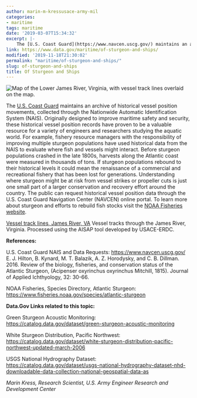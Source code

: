 ```yaml
---
author: marin-m-kressusace-army-mil
categories:
- maritime
tags: maritime
date: '2019-03-07T15:34:32'
excerpt: |-
    The [U.S. Coast Guard](https://www.navcen.uscg.gov/) maintains an archive of historical vessel position movements, collected through the Nationwide Automatic Identification System (NAIS). Originally designed to improve maritime safety and security…
link: https://www.data.gov/maritime/of-sturgeon-and-ships/
modified: '2019-11-18T21:30:02'
permalink: "maritime/of-sturgeon-and-ships/"
slug: of-sturgeon-and-ships
title: Of Sturgeon and Ships
---
```


![Map of the Lower James River, Virginia, with vessel track lines overlaid on the map.](https://s3-us-gov-west-1.amazonaws.com/cg-0817d6e3-93c4-4de8-8b32-da6919464e61/James-river-example-vessel-tracks-300x263.png)

The [U.S. Coast Guard](https://www.navcen.uscg.gov/) maintains an archive of historical vessel position movements, collected through the Nationwide Automatic Identification System (NAIS). Originally designed to improve maritime safety and security, these historical vessel position records have proven to be a valuable resource for a variety of engineers and researchers studying the aquatic world. For example, fishery resource managers with the responsibility of improving multiple sturgeon populations have used historical data from the NAIS to evaluate where fish and vessels might interact. Before sturgeon populations crashed in the late 1800s, harvests along the Atlantic coast were measured in thousands of tons. If sturgeon populations rebound to their historical levels it could mean the renaissance of a commercial and recreational fishery that has been lost for generations. Understanding where sturgeon might be at risk from vessel strikes or propeller cuts is just one small part of a larger conservation and recovery effort around the country. The public can request historical vessel position data through the U.S. Coast Guard Navigation Center (NAVCEN) online portal. To learn more about sturgeon and efforts to rebuild fish stocks visit the [NOAA Fisheries website](https://www.fisheries.noaa.gov/species/atlantic-sturgeon).

[Vessel track lines, James River, VA](../../research/of-sturgeon-and-ships/attachment/james-river-example-vessel-tracks/) Vessel tracks through the James River, Virginia. Processed using the AISAP tool developed by USACE-ERDC.

**References:**

U.S. Coast Guard NAIS and Data Requests: https://www.navcen.uscg.gov/  
E. J. Hilton, B. Kynard, M. T. Balazik, A. Z. Horodysky, and C. B. Dillman. 2016. Review of the biology, fisheries, and conservation status of the Atlantic Sturgeon, (Acipenser oxyrinchus oxyrinchus Mitchill, 1815). Journal of Applied Ichthyology, 32: 30-66.

NOAA Fisheries, Species Directory, Atlantic Sturgeon: https://www.fisheries.noaa.gov/species/atlantic-sturgeon

**Data.Gov Links related to this topic:**

Green Sturgeon Acoustic Monitoring: https://catalog.data.gov/dataset/green-sturgeon-acoustic-monitoring

White Sturgeon Distribution, Pacific Northwest: https://catalog.data.gov/dataset/white-sturgeon-distribution-pacific-northwest-updated-march-2006

USGS National Hydrography Dataset: https://catalog.data.gov/dataset/usgs-national-hydrography-dataset-nhd-downloadable-data-collection-national-geospatial-data-as

_Marin Kress, Research Scientist, U.S. Army Engineer Research and Development Center_
